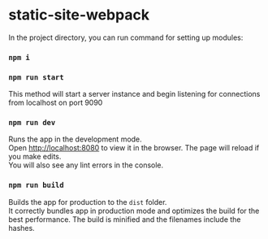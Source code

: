 # static-site-webpack

In the project directory, you can run command for setting up modules:
### `npm i`

### `npm run start`
This method will start a server instance and begin listening for connections from localhost on port 9090

### `npm run dev`
Runs the app in the development mode.<br>
Open [http://localhost:8080](http://localhost:8080) to view it in the browser.
The page will reload if you make edits.<br>
You will also see any lint errors in the console.

### `npm run build`
Builds the app for production to the `dist` folder.<br>
It correctly bundles app in production mode and optimizes the build for the best performance.
The build is minified and the filenames include the hashes.<br>


